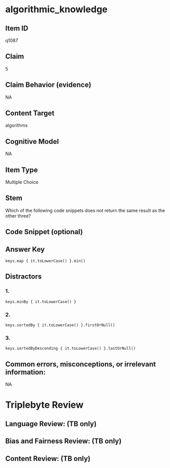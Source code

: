 # algorithmic_knowledge

## Item ID
q1087

## Claim
5

## Claim Behavior (evidence)
NA

## Content Target
algorithms

## Cognitive Model
NA

## Item Type
Multiple Choice

## Stem
Which of the following code snippets does not return the same result as the other three?

## Code Snippet (optional)


## Answer Key
`keys.map { it.toLowerCase() }.min()`

## Distractors

### 1.
`keys.minBy { it.toLowerCase() }`

### 2.
`keys.sortedBy { it.toLowerCase() }.firstOrNull()`

### 3.
`keys.sortedByDescending { it.toLowerCase() }.lastOrNull()`

## Common errors, misconceptions, or irrelevant information:
NA

# Triplebyte Review


## Language Review: (TB only)


## Bias and Fairness Review: (TB only)


## Content Review: (TB only)

